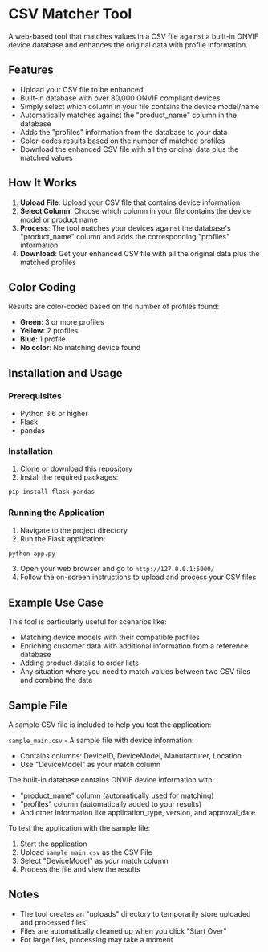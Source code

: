 # CSV Matcher Tool

A web-based tool that matches values in a CSV file against a built-in ONVIF device database and enhances the original data with profile information.

## Features

- Upload your CSV file to be enhanced
- Built-in database with over 80,000 ONVIF compliant devices
- Simply select which column in your file contains the device model/name
- Automatically matches against the "product_name" column in the database
- Adds the "profiles" information from the database to your data
- Color-codes results based on the number of matched profiles
- Download the enhanced CSV file with all the original data plus the matched values

## How It Works

1. **Upload File**: Upload your CSV file that contains device information
2. **Select Column**: Choose which column in your file contains the device model or product name
3. **Process**: The tool matches your devices against the database's "product_name" column and adds the corresponding "profiles" information
4. **Download**: Get your enhanced CSV file with all the original data plus the matched profiles

## Color Coding

Results are color-coded based on the number of profiles found:
- **Green**: 3 or more profiles
- **Yellow**: 2 profiles
- **Blue**: 1 profile
- **No color**: No matching device found

## Installation and Usage

### Prerequisites

- Python 3.6 or higher
- Flask
- pandas

### Installation

1. Clone or download this repository
2. Install the required packages:

```bash
pip install flask pandas
```

### Running the Application

1. Navigate to the project directory
2. Run the Flask application:

```bash
python app.py
```

3. Open your web browser and go to `http://127.0.0.1:5000/`
4. Follow the on-screen instructions to upload and process your CSV files

## Example Use Case

This tool is particularly useful for scenarios like:
- Matching device models with their compatible profiles
- Enriching customer data with additional information from a reference database
- Adding product details to order lists
- Any situation where you need to match values between two CSV files and combine the data

## Sample File

A sample CSV file is included to help you test the application:

`sample_main.csv` - A sample file with device information:
- Contains columns: DeviceID, DeviceModel, Manufacturer, Location
- Use "DeviceModel" as your match column

The built-in database contains ONVIF device information with:
- "product_name" column (automatically used for matching)
- "profiles" column (automatically added to your results)
- And other information like application_type, version, and approval_date

To test the application with the sample file:
1. Start the application
2. Upload `sample_main.csv` as the CSV File
3. Select "DeviceModel" as your match column
4. Process the file and view the results

## Notes

- The tool creates an "uploads" directory to temporarily store uploaded and processed files
- Files are automatically cleaned up when you click "Start Over"
- For large files, processing may take a moment